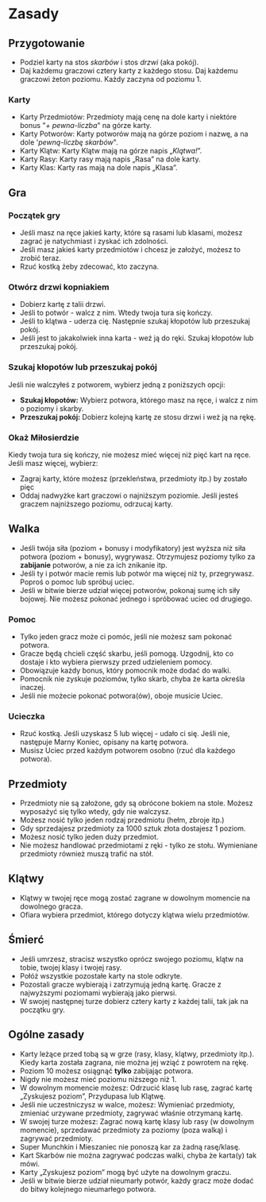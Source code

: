 # Zasady

## Przygotowanie

- Podziel karty na stos *skarbów* i stos *drzwi* (aka pokój).
- Daj każdemu graczowi cztery karty z każdego stosu. Daj każdemu graczowi żeton poziomu. Każdy zaczyna od poziomu 1.

### Karty
- Karty Przedmiotów: Przedmioty mają cenę na dole karty i niektóre bonus "_+ pewna-liczba_" na górze karty.
- Karty Potworów: Karty potworów mają na górze poziom i nazwę, a na dole '_pewną-liczbę skarbów_".
- Karty Klątw: Karty Klątw mają na górze napis „_Klątwa!_”.
- Karty Rasy: Karty rasy mają napis „Rasa” na dole karty.
- Karty Klas: Karty ras mają na dole napis „Klasa”.

## Gra

### Początek gry
- Jeśli masz na ręce jakieś karty, które są rasami lub klasami, możesz zagrać je natychmiast i zyskać ich zdolności.
- Jeśli masz jakieś karty przedmiotów i chcesz je założyć, możesz to zrobić teraz.
- Rzuć kostką żeby zdecować, kto zaczyna.

### Otwórz drzwi kopniakiem
  - Dobierz kartę z talii drzwi.
  - Jeśli to potwór - walcz z nim. Wtedy twoja tura się kończy.
  - Jeśli to klątwa - uderza cię. Następnie szukaj kłopotów lub przeszukaj pokój.
  - Jeśli jest to jakakolwiek inna karta - weź ją do ręki. Szukaj kłopotów lub przeszukaj pokój.

### Szukaj kłopotów lub przeszukaj pokój
Jeśli nie walczyłeś z potworem, wybierz jedną z poniższych opcji:

  - **Szukaj kłopotów:** Wybierz potwora, którego masz na ręce, i walcz z nim o poziomy i skarby.
  - **Przeszukaj pokój:** Dobierz kolejną kartę ze stosu drzwi i weż ją na rękę.

### Okaż Miłosierdzie
Kiedy twoja tura się kończy, nie możesz mieć więcej niż pięć kart na ręce. Jeśli masz więcej, wybierz:

  - Zagraj karty, które możesz (przekleństwa, przedmioty itp.) by zostało pięc
  - Oddaj nadwyżke kart graczowi o najniższym poziomie. Jeśli jesteś graczem najniższego poziomu, odrzucaj karty.

## Walka
  - Jeśli twója siła (poziom + bonusy i modyfikatory) jest wyższa niż siła potwora (poziom + bonusy), wygrywasz. Otrzymujesz poziomy tylko za **zabijanie** potworów, a nie za ich znikanie itp.
  - Jeśli ty i potwór macie remis lub potwór ma więcej niż ty, przegrywasz. Poproś o pomoc lub spróbuj uciec.
  - Jeśli w bitwie bierze udział więcej potworów, pokonaj sumę ich siły bojowej. Nie możesz pokonać jednego i spróbować uciec od drugiego.

### Pomoc
  - Tylko jeden gracz może ci pomóc, jeśli nie możesz sam pokonać potwora.
  - Gracze będą chcieli część skarbu, jeśli pomogą. Uzgodnij, kto co dostaje i kto wybiera pierwszy przed udzieleniem pomocy.
  - Obowiązuje każdy bonus, który pomocnik może dodać do walki.
  - Pomocnik nie zyskuje poziomów, tylko skarb, chyba że karta określa inaczej.
  - Jeśli nie możecie pokonać potwora(ów), oboje musicie Uciec.

### Ucieczka
  - Rzuć kostką. Jeśli uzyskasz 5 lub więcej - udało ci się. Jeśli nie, następuje Marny Koniec, opisany na kartę potwora.
  - Musisz Uciec przed każdym potworem osobno (rzuć dla każdego potwora).

## Przedmioty
- Przedmioty nie są założone, gdy są obrócone bokiem na stole. Możesz wyposażyć się tylko wtedy, gdy nie walczysz.
- Możesz nosić tylko jeden rodzaj przedmiotu (hełm, zbroje itp.)
- Gdy sprzedajesz przedmioty za 1000 sztuk złota dostajesz 1 poziom.
- Możesz nosić tylko jeden duży przedmiot.
- Nie możesz handlować przedmiotami z ręki - tylko ze stołu. Wymieniane przedmioty również muszą trafić na stół.

## Klątwy
  - Klątwy w twojej ręce mogą zostać zagrane w dowolnym momencie na dowolnego gracza.
  - Ofiara wybiera przedmiot, którego dotyczy klątwa wielu przedmiotów.
 
## Śmierć
  - Jeśli umrzesz, stracisz wszystko oprócz swojego poziomu, klątw na tobie, twojej klasy i twojej rasy.
  - Połóż wszystkie pozostałe karty na stole odkryte.
  - Pozostali gracze wybierają i zatrzymują jedną kartę. Gracze z najwyższymi poziomami wybierają jako pierwsi.
  - W swojej następnej turze dobierz cztery karty z każdej talii, tak jak na początku gry.

## Ogólne zasady

- Karty leżące przed tobą są w grze (rasy, klasy, klątwy, przedmioty itp.). Kiedy karta została zagrana, nie można jej wziąć z powrotem na rękę.
- Poziom 10 możesz osiągnąć **tylko** zabijając potwora.
- Nigdy nie możesz mieć poziomu niższego niż 1.
- W dowolnym momencie możesz: Odrzucić klasę lub rasę, zagrać kartę „Zyskujesz poziom”, Przydupasa lub Klątwę.
- Jeśli nie uczestniczysz w walce, możesz: Wymieniać przedmioty, zmieniać urzywane przedmioty, zagrywać właśnie otrzymaną kartę.
- W swojej turze możesz: Zagrać nową kartę klasy lub rasy (w dowolnym momencie), sprzedawać przedmioty za poziomy (poza walką) i zagrywać przedmioty.
- Super Munchkin i Mieszaniec nie ponoszą kar za żadną rasę/klasę.
- Kart Skarbów nie można zagrywać podczas walki, chyba że karta(y) tak mówi.
- Karty „Zyskujesz poziom” mogą być użyte na dowolnym graczu.
- Jeśli w bitwie bierze udział nieumarły potwór, każdy gracz może dodać do bitwy kolejnego nieumarłego potwora.
